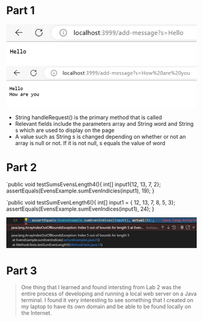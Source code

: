 # Part 1
![Image](Hello.png)
![Image](HelloHowAre.png)
* String handleRequest() is the primary method that is called 
* Relevant fields include the parameters array and String word and String s which are used to display on the page 
* A value such as String s is changed depending on whether or not an array is null or not. If it is not null, s equals the value of word

# Part 2
`public void  testSumsEvensLength4(){ int[] input1{12, 13, 7, 2}; assertEquals(EvensExample.sumEvenIndicies(input1), 19); }


`public void testSumEvenLength6(){ int[] input1 = { 12, 13, 7, 8, 5, 3}; assertEquals(EvensExample.sumEvenIndices(input1), 24); }

![Image](BugResult.png)

# Part 3 
> One thing that I learned and found intersting from Lab 2 was the entire process of developing and running a local web server on a Java terminal. I found it very interesting to see something that I created on my laptop to have its own domain and be able to be found locally on the Internet. 
